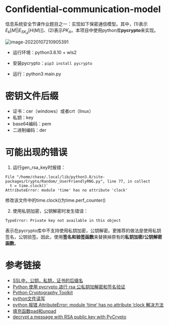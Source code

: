 # Confidential-communication-model

信息系统安全节课作业题目之一：实现如下保密通信模型。其中，(1)表示$E_k[M||E_{SK_A}[H(M)]]$、(2)表示$PK_A$。本项目中使用python库**pycrypto**来实现。

![image-20220107210905391](https://gitee.com/llbd/md-gallery/raw/master/image-20220107210905391.png)

- 运行环境：python3.8.10 + wls2

- 安装pycrypto：`pip3 install pycrypto`
- 运行：python3 main.py

# 密钥文件后缀
- 证书：cer（windows）或者crt（linux）
- 私钥：key
- base64编码：pem
- 二进制编码：der

# 可能出现的错误
1. 运行gen_rsa_key时报错：
  ```
  File "/home/chase/.local/lib/python3.8/site-packages/Crypto/Random/_UserFriendlyRNG.py", line 77, in collect
    t = time.clock()`
  AttributeError: module 'time' has no attribute 'clock'
  ```
修改该文件中的time.clock()为time.perf_counter()

2. 使用私钥加密，公钥解密时发生错误：
```
TypeError: Private key not available in this object
```
表示在pycrypto库中不支持使用私钥加密，公钥解密。更推荐的做法是使用私钥签名，公钥验签。因此，使用**签名和验签函数**来替换掉原有的**私钥加密/公钥解密函数**。
# 参考链接
- [SSL中，公钥，私钥，证书的后缀名](https://blog.csdn.net/master_yao/article/details/78153933)
- [Python 使用 pycrypto 进行 rsa 公私钥加解密和签名验证](https://wxnacy.com/2018/08/17/python-pycrypto-rsa/)
- [Python Cryptography Toolkit](https://www.dlitz.net/software/pycrypto/doc/)
- [python文件读写](https://www.liaoxuefeng.com/wiki/1016959663602400/1017607179232640)
- [python 报错 AttributeError: module ‘time‘ has no attribute ‘clock 解决方法](https://blog.csdn.net/whatday/article/details/112659677)
- [填充函数pad和unpad](https://www.cjavapy.com/article/243/)
- [decrypt a message with RSA public key with PyCrypto](https://stackoverflow.com/questions/20164397/decrypt-a-message-with-rsa-public-key-with-pycrypto)